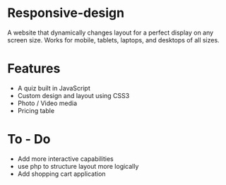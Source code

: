 # Responsive-design
A website that dynamically changes layout for a perfect display on any screen size. Works for mobile, tablets, laptops, and desktops of all sizes.

# Features
- A quiz built in JavaScript
- Custom design and layout using CSS3
- Photo / Video media
- Pricing table

# To - Do
- Add more interactive capabilities 
- use php to structure layout more logically
- Add shopping cart application
